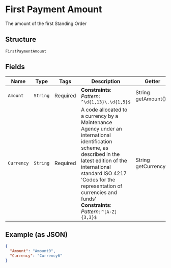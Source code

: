 
# First Payment Amount

The amount of the first Standing Order

## Structure

`FirstPaymentAmount`

## Fields

| Name | Type | Tags | Description | Getter | Setter |
|  --- | --- | --- | --- | --- | --- |
| `Amount` | `String` | Required | **Constraints**: *Pattern*: `^\d{1,13}\.\d{1,5}$` | String getAmount() | setAmount(String amount) |
| `Currency` | `String` | Required | A code allocated to a currency by a Maintenance Agency under an international identification scheme, as described in the latest edition of the international standard ISO 4217 'Codes for the representation of currencies and funds'<br>**Constraints**: *Pattern*: `^[A-Z]{3,3}$` | String getCurrency() | setCurrency(String currency) |

## Example (as JSON)

```json
{
  "Amount": "Amount0",
  "Currency": "Currency6"
}
```

